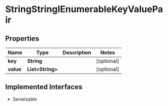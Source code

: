 

# StringStringIEnumerableKeyValuePair


## Properties

| Name | Type | Description | Notes |
|------------ | ------------- | ------------- | -------------|
|**key** | **String** |  |  [optional] |
|**value** | **List&lt;String&gt;** |  |  [optional] |


## Implemented Interfaces

* Serializable


